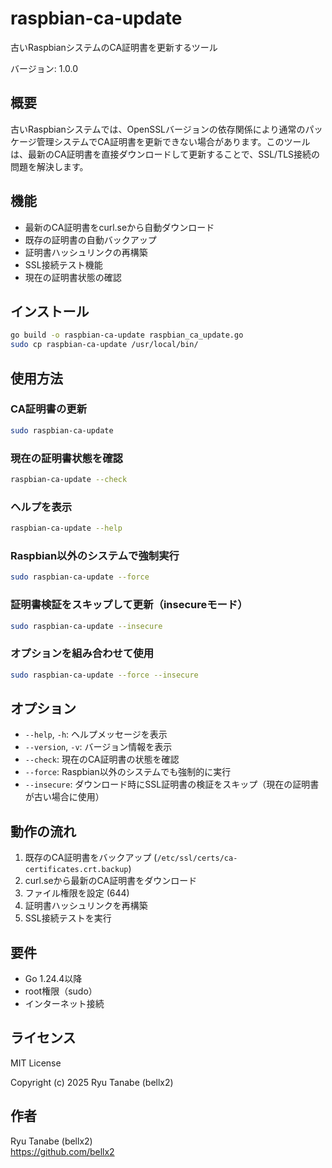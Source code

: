 # raspbian-ca-update

古いRaspbianシステムのCA証明書を更新するツール

バージョン: 1.0.0

## 概要

古いRaspbianシステムでは、OpenSSLバージョンの依存関係により通常のパッケージ管理システムでCA証明書を更新できない場合があります。このツールは、最新のCA証明書を直接ダウンロードして更新することで、SSL/TLS接続の問題を解決します。

## 機能

- 最新のCA証明書をcurl.seから自動ダウンロード
- 既存の証明書の自動バックアップ
- 証明書ハッシュリンクの再構築
- SSL接続テスト機能
- 現在の証明書状態の確認

## インストール

```bash
go build -o raspbian-ca-update raspbian_ca_update.go
sudo cp raspbian-ca-update /usr/local/bin/
```

## 使用方法

### CA証明書の更新
```bash
sudo raspbian-ca-update
```

### 現在の証明書状態を確認
```bash
raspbian-ca-update --check
```

### ヘルプを表示
```bash
raspbian-ca-update --help
```

### Raspbian以外のシステムで強制実行
```bash
sudo raspbian-ca-update --force
```

### 証明書検証をスキップして更新（insecureモード）
```bash
sudo raspbian-ca-update --insecure
```

### オプションを組み合わせて使用
```bash
sudo raspbian-ca-update --force --insecure
```

## オプション

- `--help`, `-h`: ヘルプメッセージを表示
- `--version`, `-v`: バージョン情報を表示
- `--check`: 現在のCA証明書の状態を確認
- `--force`: Raspbian以外のシステムでも強制的に実行
- `--insecure`: ダウンロード時にSSL証明書の検証をスキップ（現在の証明書が古い場合に使用）

## 動作の流れ

1. 既存のCA証明書をバックアップ (`/etc/ssl/certs/ca-certificates.crt.backup`)
2. curl.seから最新のCA証明書をダウンロード
3. ファイル権限を設定 (644)
4. 証明書ハッシュリンクを再構築
5. SSL接続テストを実行

## 要件

- Go 1.24.4以降
- root権限（sudo）
- インターネット接続

## ライセンス

MIT License

Copyright (c) 2025 Ryu Tanabe (bellx2)

## 作者

Ryu Tanabe (bellx2)  
https://github.com/bellx2